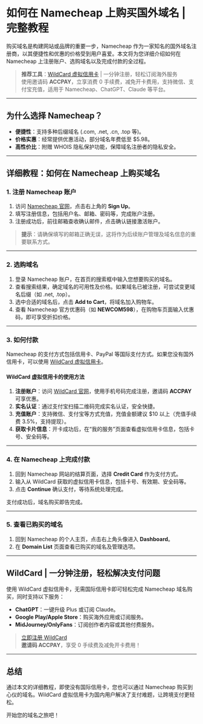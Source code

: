 # 如何在 Namecheap 上购买国外域名 | 完整教程

购买域名是构建网站或品牌的重要一步，Namecheap 作为一家知名的国外域名注册商，以其便捷性和优惠的价格受到用户喜爱。本文将为您详细介绍如何在 Namecheap 上注册账户、选购域名以及完成付款的全过程。

> **推荐工具**：[WildCard 虚拟信用卡](https://bit.ly/bewildcard) | 一分钟注册，轻松订阅海外服务  
> 使用邀请码 **ACCPAY**，立享消费 0 手续费，减免开卡费用，支持微信、支付宝充值，适用于 Namecheap、ChatGPT、Claude 等平台。

---

## 为什么选择 Namecheap？

- **便捷性**：支持多种后缀域名 (.com, .net, .cn, .top 等)。
- **价格实惠**：经常提供优惠活动，部分域名年费低至 $5.98。
- **高性价比**：附赠 WHOIS 隐私保护功能，保障域名注册者的隐私安全。

---

## 详细教程：如何在 Namecheap 上购买域名

### **1. 注册 Namecheap 账户**

1. 访问 [Namecheap 官网](https://www.namecheap.com/)，点击右上角的 **Sign Up**。
2. 填写注册信息，包括用户名、邮箱、密码等，完成账户注册。
3. 注册成功后，前往邮箱查收确认邮件，点击确认链接激活账户。

> **提示**：请确保填写的邮箱正确无误，这将作为后续账户管理及域名信息的重要联系方式。

---

### **2. 选购域名**

1. 登录 Namecheap 账户，在首页的搜索框中输入您想要购买的域名。
2. 查看搜索结果，确定域名的可用性及价格。如果域名已被注册，可尝试变更域名后缀（如 .net, .top）。
3. 选中合适的域名后，点击 **Add to Cart**，将域名加入购物车。
4. 查看 Namecheap 官方优惠码（如 **NEWCOM598**），在购物车页面输入优惠码，即可享受折扣价格。

---

### **3. 如何付款**

Namecheap 的支付方式包括信用卡、PayPal 等国际支付方式。如果您没有国外信用卡，可以使用 [WildCard 虚拟信用卡](https://bit.ly/bewildcard)。

#### **WildCard 虚拟信用卡的使用方法**

1. **注册账户**：访问 [WildCard 官网](https://bit.ly/bewildcard)，使用手机号码完成注册，邀请码 **ACCPAY** 可享优惠。
2. **实名认证**：通过支付宝扫描二维码完成实名认证，安全快捷。
3. **充值账户**：支持微信、支付宝等方式充值，充值金额建议 $10 以上（充值手续费 3.5%，支持提现）。
4. **获取卡片信息**：开卡成功后，在“我的服务”页面查看虚拟信用卡信息，包括卡号、安全码等。

---

### **4. 在 Namecheap 上完成付款**

1. 回到 Namecheap 网站的结算页面，选择 **Credit Card** 作为支付方式。
2. 输入从 WildCard 获取的虚拟信用卡信息，包括卡号、有效期、安全码等。
3. 点击 **Continue** 确认支付，等待系统处理完成。

支付成功后，域名购买即告完成。

---

### **5. 查看已购买的域名**

1. 回到 Namecheap 的个人主页，点击右上角头像进入 **Dashboard**。
2. 在 **Domain List** 页面查看已购买的域名及管理选项。

---

## WildCard | 一分钟注册，轻松解决支付问题

使用 WildCard 虚拟信用卡，无需国际信用卡即可轻松完成 Namecheap 域名购买，同时支持以下服务：
- **ChatGPT**：一键升级 Plus 或订阅 Claude。
- **Google Play/Apple Store**：购买海外应用或订阅服务。
- **MidJourney/OnlyFans**：订阅创作者内容或其他付费服务。

> [立即注册 WildCard](https://bit.ly/bewildcard)  
> **邀请码 ACCPAY**，享受 0 手续费及减免开卡费用！

---

## 总结

通过本文的详细教程，即使没有国际信用卡，您也可以通过 Namecheap 购买到心仪的域名。WildCard 虚拟信用卡为国内用户解决了支付难题，让跨境支付更轻松。

开始您的域名之旅吧！  

